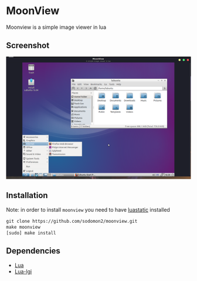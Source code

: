 # MoonView
Moonview is a simple image viewer in lua

## Screenshot

![screenshot](https://github.com/sodomon2/project-screenshot/blob/master/moonview/screenshot.png?raw=true)

## Installation
Note: in order to install `moonview` you need to have [luastatic](https://github.com/ers35/luastatic) installed

```
git clone https://github.com/sodomon2/moonview.git
make moonview
[sudo] make install
```

## Dependencies

- [Lua](https://www.lua.org/download.html)
- [Lua-lgi](https://github.com/pavouk/lgi)
